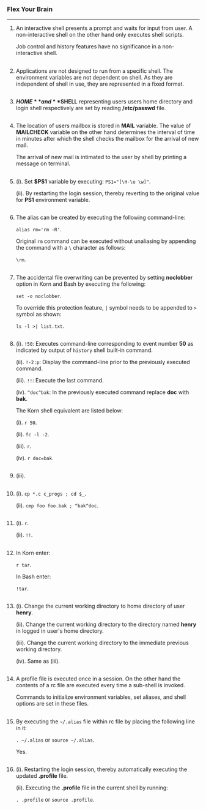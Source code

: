 ### Flex Your Brain

---

01. An interactive shell presents a prompt and waits for input from user. A non-interactive shell on the other hand only executes shell scripts.

    Job control and history features have no significance in a non-interactive shell.

##

02. Applications are not designed to run from a specific shell. The environment variables are not dependent on shell. As they are independent of shell in use, they are represented in a fixed format.

##

03. **$HOME** and **$SHELL** representing users users home directory and login shell respectively are set by reading **/etc/passwd** file.

##

04. The location of users mailbox is stored in **MAIL** variable. The value of **MAILCHECK** variable on the other hand determines the interval of time in minutes after which the shell checks the mailbox for the arrival of new mail.

    The arrival of new mail is intimated to the user by shell by printing a message on terminal.

##

05. (i). Set **$PS1** variable by executing: `PS1="[\H-\u \w]"`.

    (ii). By restarting the login session, thereby reverting to the original value for **PS1** environment variable.

##

06. The alias can be created by executing the following command-line:

    `alias rm='rm -R'`.

    Original `rm` command can be executed without unaliasing by appending the command with a `\` character as follows:

    `\rm`.

##

07. The accidental file overwriting can be prevented by setting **noclobber** option in Korn and Bash by executing the following:

    `set -o noclobber`.

    To override this protection feature, `|` symbol needs to be appended to `>` symbol as shown:

    `ls -l >| list.txt`.

##

08. (i). `!50`: Executes command-line corresponding to event number **50** as indicated by output of `history` shell built-in command.

    (ii). `!-2:p`: Display the command-line prior to the previously executed command.

    (iii). `!!`: Execute the last command.

    (iv). `^doc^bak`: In the previously executed command replace **doc** with **bak**.

    The Korn shell equivalent are listed below:

    (i). `r 50`.

    (ii). `fc -l -2`.

    (iii). `r`.

    (iv). `r doc=bak`.

##

09. (iii).

##

10. (i). `cp *.c c_progs ; cd $_`.

    (ii). `cmp foo foo.bak ; ^bak^doc`.

##

11. (i). `r`.

    (ii). `!!`.

##

12. In Korn enter:

    `r tar`.

    In Bash enter:

    `!tar`.

##

13. (i). Change the current working directory to home directory of user **henry**.

    (ii). Change the current working directory to the directory named **henry** in logged in user's home directory.

    (iii). Change the current working directory to the immediate previous working directory.

    (iv). Same as (iii).

##

14. A profile file is executed once in a session. On the other hand the contents of a rc file are executed every time a sub-shell is invoked.

    Commands to initialize environment variables, set aliases, and shell options are set in these files.

##

15. By executing the `~/.alias` file within rc file by placing the following line in it:

    `. ~/.alias` or `source ~/.alias`.

    Yes.

##

16. (i). Restarting the login session, thereby automatically executing the updated **.profile** file.

    (ii). Executing the **.profile** file in the current shell by running:

    `. .profile` or `source .profile`.

##
